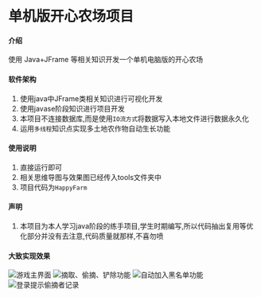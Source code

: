 # 单机版开心农场项目

#### 介绍
使用 Java+JFrame 等相关知识开发一个单机电脑版的开心农场

#### 软件架构

1.  使用java中JFrame类相关知识进行可视化开发
2.  使用javase阶段知识进行项目开发
3.  本项目不连接数据库,而是使用`IO流方式`将数据写入本地文件进行数据永久化
4.  运用`多线程`知识点实现多土地农作物自动生长功能


#### 使用说明

1.  直接运行即可
2.  相关思维导图与效果图已经传入tools文件夹中
3.  项目代码为`HappyFarm`

#### 声明

1. 本项目为本人学习java阶段的练手项目,学生时期编写,所以代码抽出复用等优化部分并没有去注意,代码质量就那样,不喜勿喷 

#### 大致实现效果

![游戏主界面](https://images.gitee.com/uploads/images/2021/0318/182524_839e5615_4995263.png "屏幕截图.png")
![摘取、偷摘、铲除功能](https://images.gitee.com/uploads/images/2021/0318/182634_c5dfa795_4995263.png "屏幕截图.png")
![自动加入黑名单功能](https://images.gitee.com/uploads/images/2021/0318/182708_8d7280c6_4995263.png "屏幕截图.png")
![登录提示偷摘者记录](https://images.gitee.com/uploads/images/2021/0318/182729_6869215f_4995263.png "屏幕截图.png")
